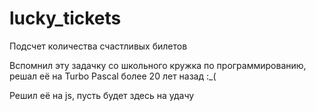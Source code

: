 # lucky_tickets

Подсчет количества счастливых билетов

Вспомнил эту задачку со школьного кружка по программированию, решал её на Turbo Pascal более 20 лет назад :_(

Решил её на js, пусть будет здесь на удачу
